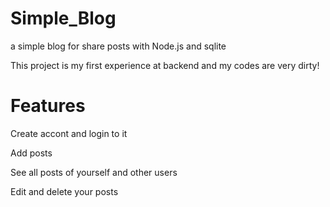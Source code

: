 # Simple_Blog
a simple blog for share posts with Node.js and sqlite

This project is my first experience at backend and my codes are very dirty!

# Features

Create accont and login to it

Add posts

See all posts of yourself and other users

Edit and delete your posts
